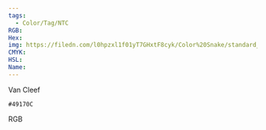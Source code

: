 ```yaml
---
tags:
  - Color/Tag/NTC
RGB:
Hex:
img: https://filedn.com/l0hpzxl1f01yT7GHxtF8cyk/Color%20Snake/standard_csv_to_svg/%23/49170C.svg
CMYK:
HSL:
Name:
---
```

Van Cleef
```palette
#49170C
```
RGB
